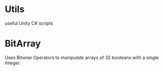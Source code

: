# Utils
useful Unity C# scripts

# BitArray
Uses Bitwise Operators to manipulate arrays of 32 booleans with a single Integer.
